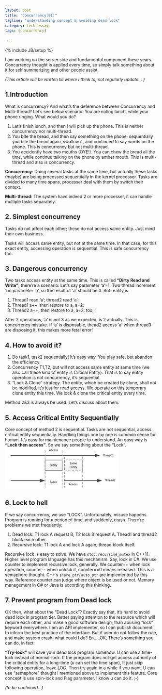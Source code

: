 ```yaml
---
layout: post
title: "Concurrency(01)"
tagline: "understanding concept & avoiding dead lock" 
category: tech essays
tags: [concurrency]

---
```

{% include JB/setup %}

I am working on the server side and fundamental component these years. Concurrency thought is applied every time, so simply talk something about it for self summarizing and other people assist. 

*(This article will be written till where I think to, not regularly update… )*

## 1.Introduction

What is concurrency? And what’s the deference between Concurrency and Multi-thread? Let’s see below scenario:
You are eating lunch, while your phone ringing. What would you do?

1.	Let’s finish lunch, and then I will pick up the phone. This is neither concurrency nor multi-thread.
2.	You bite the bread, and then say something on the phone; sequentially you bite the bread again, swallow it, and continued to say words on the phone. This is concurrency but not multi-thread.
3.	You accidently have two mouths (OYE!). You can chew the bread all the time, while continue talking on the phone by anther mouth. This is multi-thread and also is concurrency.

**Concurrency**: Doing several tasks at the same time, but actually these tasks (maybe) are being processed sequentially in the kernel processer. Tasks are divided to many time spans, processer deal with them by switch their context.

**Multi-thread**: The system have indeed 2 or more processer, it can handle multiple tasks separately. 

## 2.	Simplest concurrency

Tasks do not affect each other; these do not access same entity. Just mind their own business.

Tasks will access same entity, but not at the same time. In that case, for this exact entity, accessing operation is sequential. This is safe concurrency too.

## 3.	Dangerous concurrency
Two tasks access entity at the same time. This is called **“Dirty Read and Write”**, there’re a scenario: Let’s say parameter ‘a’=1, Two thread increment 1 in parameter ‘a’, so the result of ‘a’ should be 3. But reality is:

1.	Thread1 read ‘a’; thread2 read ‘a’;
2.	Thread1 a++, then restore to a, a=2;
3.	Thread2 a++, then restore to a, a=2, too;

After 2 operations, ‘a’ is not 3 as we expected, is 2 actually. This is concurrency mistake. If ‘a’ is disposable, thead2 access ‘a’ when thread3 are disposing it, this makes more fetal error!

## 4.	How to avoid it?
1.	Do task1, task2 sequentially! It’s easy way. You play safe, but abandon the efficiency.
2.	Concurrency T1,T2, but will not access same entity at same time (we also call these kind of entity is Critical Entity). That is to say entity operation is not concurrency, it’s sequential.
3.	“Lock & Clone” strategy. The entity, which be created by clone, shall not be modified, it’s just for read access. We operate on this temporary clone entity this time. We lock & clone the critical entity every time. 

Method 2&3 is always be used. Let’s discuss about them.

## 5.	Access Critical Entity Sequentially 
Core concept of method 2 is sequential. Tasks are not sequential, access critical entity sequentially. Handling things one by one is common sense for human. It’s easy for maintenance people to understand. An easy way is **“Lock then access”**.  So we say something about the “Lock”.
![](/images/2016/serial_by_entity.png)

## 6.	Lock to hell
If we say concurrency, we use “LOCK”. Unfortunately, misuse happens. Program is running for a period of time, and suddenly, crash. There’re problems we met frequently:

1.	Dead lock: T1 lock A request B, T2 lock B request A. Thead1 and thread2 block each other. 
2.	Recursive lock: T1 lock A and lock A again, thread block itself.

Recursive lock is easy to solve. We have `std::recursive_mutex` in C++11. Higher level program language has this mechanism.  Say, lock in C#. We use counter to implement recursive lock, generally. We counter++ when lock operation, counter-- when unlock it, counter==0 means released. This is a semaphore thought. C++’s `share_ptr/auto_ptr` are implemented by this way. Reference counter can judge where object is be used or not. Memory management in C# or Java is according this thinking.

## 7.	Prevent program from Dead lock
OK then, what about the “Dead Lock”? Exactly say that, it’s hard to avoid dead lock in program tier. Better paying attention to the resource which will require each other, and make a good software design; than abusing “lock” keyword everywhere. I am an API implementer, so I can publish document to inform the best practice of the interface.  But if user do not follow the rule, and make system crash, what could I do? En…..OK, There’s something you can do, in fact:

**“Try-lock”** will save your dead lock program somehow. U can use a time-lock instead of normal-lock. If the program does not get access authority of the critical entity for a long-time (u can set the time span), It just skip following operation, leave LOG. Then try again in a while if you want. U can use “semaphore” thought I mentioned above to implement this feature. Core concept is use spin-lock and Flag parameter. I know u can do it. ;-)

*(to be continued...)*
